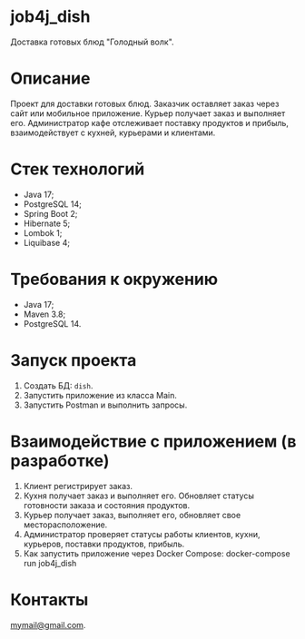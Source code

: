 # job4j_dish
Доставка готовых блюд "Голодный волк".

# Описание
Проект для доставки готовых блюд. Заказчик оставляет заказ через сайт или мобильное приложение. Курьер получает заказ и 
выполняет его. Администратор кафе отслеживает поставку продуктов и прибыль, взаимодействует с кухней, курьерами и клиентами.

# Стек технологий
- Java 17;
- PostgreSQL 14;
- Spring Boot 2;
- Hibernate 5;
- Lombok 1;
- Liquibase 4;

# Требования к окружению
- Java 17;
- Maven 3.8;
- PostgreSQL 14.

# Запуск проекта
1. Создать БД: ```dish```.
2. Запустить приложение из класса Main.
3. Запустить Postman и выполнить запросы.

# Взаимодействие с приложением (в разработке)
1. Клиент регистрирует заказ.
2. Кухня получает заказ и выполняет его. Обновляет статусы готовности заказа и состояния продуктов.
3. Курьер получает заказ, выполняет его, обновляет свое месторасположение.
4. Администратор проверяет статусы работы клиентов, кухни, курьеров, поставки продуктов, прибыль.
5. Как запустить приложение через Docker Compose: docker-compose run job4j_dish

# Контакты
mymail@gmail.com.